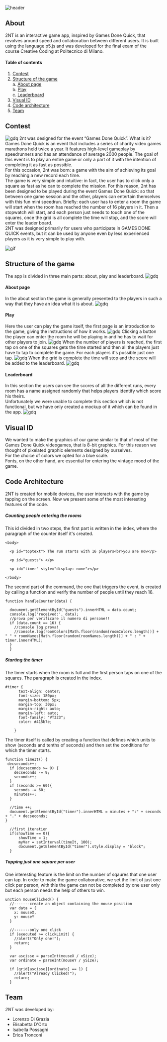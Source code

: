 ![header](readme/head.png)
## About
2NT is an interactive game app, inspired by Games Done Quick, that revolves around speed and collaboration between different users. 
It is built using the language p5.js and was developed for the final exam of the course Creative Coding at Politecnico di Milano. 

#### Table of contents
1. [Contest](#contest)
2. [Structure of the game](#structure-of-the-game) <br>
a. [About page](#about-page)<br>
b. [Play](#play)<br>
c. [Leaderboard](#leaderboard)<br>
3. [Visual ID](#visual-id)<br>
4. [Code architecture](#code-architecture)
5. [Team](#team)

## Contest
![gdq](readme/gdq.png)
2nt was designed for the event “Games Done Quick”. What is it? Games Done Quick is an event that includes a series of charity video games marathons held twice a year. It features high-level gameplay by speedrunners and has an attendance of average 2000 people. 
The goal of this event is to play an entire game or only a part of it with the intention of completing it as fast as possible.<br>
For this occasion, 2nt was born: a game with the aim of achieving its goal by reaching a new record each time.<br>
The game is very simple and intuitive: in fact, the user has to click only a square as fast as he can to complete the mission. For this reason, 2nt has been designed to be played during the event Games Done Quick: so that between one game session and the other, players can entertain themselves with this fun mini speedrun.
Briefly: each user has to enter a room the game will start when the room has reached the number of 16 players in it. Then a stopwatch will start, and each person just needs to touch one of the squares, once the grid is all complete the time will stop, and the score will enter the leader board.<br>
2NT was designed primarily for users who participate in GAMES DONE QUICK events, but it can be used by anyone even by less experienced players as it is very simple to play with. 


![gif](readme/gdq_gif.gif)

## Structure of the game
The app is divided in three main parts: about, play and leaderboard. 
![gdq](readme/indice.PNG)

#### About page
In the about section the game is generally presented to the players in such a way that they have an idea what it is about. 
![gdq](readme/about.PNG)

#### Play
Here the user can play the game itself, the first page is an introduction to the game, giving the instructions of how it works.
![gdq](readme/howitworks.PNG)
Clicking a button the player can enter the room he will be playing in and he has to wait for other players to join. 
![gdq](readme/1_play.PNG)
When the number of players is reached, the first tap on one of the squares gets the time started and then all the players just have to tap to complete the game. For each players it's possible just one tap.
![gdq](readme/2_play.PNG)
When the grid is complete the time will stop and the score will be added to the leaderboard.
![gdq](readme/yay.jpeg)

#### Leaderboard
In this section the users can see the scores of all the different runs, every room has a name assigned randomly that helps players identify which score his theirs.<br>
Unfortunately we were unable to complete this section which is not functional, but we have only created a mockup of it which can be found in the app. 
![gdq](readme/leaderboard.PNG)


## Visual ID
We wanted to make the graphics of our game similar to that of most of the Games Done Quick videogames, that is 8-bit graphics. For this reason we thought of pixelated graphic elements designed by ourselves.<br> For the choice of colors we opted for a blue scale.<br> Fonts, on the other hand, are essential for entering the vintage mood of the game.

## Code Architecture
2NT is created for mobile devices, the user interacts with the game by tapping on the screen. 
Now we present some of the most interesting features of the code.
##### Counting people entering the rooms
This id divided in two steps, the first part is written in the index, where the paragraph of the counter itself it's created.
```
<body>

  <p id="toptext"> The run starts with 16 players<br>you are now</p>

  <p id="guests"> </p>

  <p id="timer" style="display: none"></p>

</body>
```
The second part of the command, the one that triggers the event, is created by calling a function and verify the number of people until they reach 16.
```
function handleCounter(data) {

  document.getElementById("guests").innerHTML = data.count;
  console.log('received:', data);
  //prova per verificare il numero di persone!!
  if (data.count == 16) {
    //console log prova!
    //console.log(roomColors[Math.floor(random(roomColors.length))] + " " + roomNames[Math.floor(random(roomNames.length))] + " : " + timer.innerHTML);
  }
  }
  ```
  
##### Starting the timer
The timer starts when the room is full and the first person taps on one of the squares.
The paragraph is created in the index.
```
#timer {
      text-align: center;
      font-size: 180px;
      margin-bottom: 5px;
      margin-top: 30px;
      margin-right: auto;
      margin-left: auto;
      font-family: "VT323";
      color: #415b7e;

    }
```
The timer itself is called by creating a function that defines which units to show (seconds and tenths of seconds) and then set the conditions for which the timer starts. 
  ```
  function timeIt() {
   decseconds++;
    if (decseconds >= 9) {
      decseconds -= 9;
      seconds++;
    }
    if (seconds >= 60){
      seconds -= 60;
      minutes++;
    }

	//time ++;
	document.getElementById("timer").innerHTML = minutes + ":" + seconds + "." + decseconds;
  }

	//first iteration
	if(showTime == 0){
		showTime = 1;
		myVar = setInterval(timeIt, 100);
		document.getElementById("timer").style.display = "block";
	}
  ```
##### Tapping just one square per user
One interesting feature is the limit on the number of sqaures that one user can tap.
In order to make the game collaborative, we set the limit of just one click per person, with this the game can not be completed by one user only but each person needs the help of others to win.
```
unction mouseClicked() {
  //-------create an object containing the mouse position
  var data = {
    x: mouseX,
    y: mouseY
  }

  //-------only one click
  if (executed >= clickLimit) {
    //alert("Only one!");
    return;
  }

  var ascisse = parseInt(mouseX / xSize);
  var ordinate = parseInt(mouseY / ySize);

  if (grid[ascisse][ordinate] == 1) {
    //alert("Already Clicked!");
    return;
  }
```

## Team
*2NT* was developed by:
+ Lorenzo Di Grazia
+ Elisabetta D'Orto
+ Isabella Possaghi
+ Erica Tronconi


